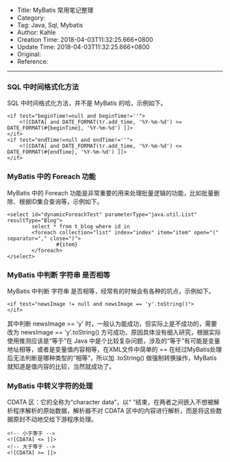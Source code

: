 - Title: MyBatis 常用笔记整理
- Category:
- Tag: Java, Sql, Mybatis
- Author: Kahle
- Creation Time: 2018-04-03T11:32:25.666+0800
- Update Time: 2018-04-03T11:32:25.666+0800
- Original:
- Reference:

---


### SQL 中时间格式化方法

SQL 中时间格式化方法，并不是 MyBatis 的哈，示例如下。

```
<if test="beginTime!=null and beginTime!=''">
    <![CDATA[ and DATE_FORMAT(tr.add_time, '%Y-%m-%d') >= DATE_FORMAT(#{beginTime}, '%Y-%m-%d') ]]>
</if>
<if test="endTime!=null and endTime!=''">
    <![CDATA[ and DATE_FORMAT(tr.add_time, '%Y-%m-%d') <= DATE_FORMAT(#{endTime}, '%Y-%m-%d') ]]>
</if>
```



### MyBatis 中的 Foreach 功能

MyBatis 中的 Foreach 功能是非常重要的用来处理批量逻辑的功能，比如批量删除、根据ID集合查询等，示例如下。

```
<select id="dynamicForeachTest" parameterType="java.util.List" resultType="Blog">
        select * from t_blog where id in
        <foreach collection="list" index="index" item="item" open="(" separator="," close=")">
                #{item}       
        </foreach>    
</select>
```



### MyBatis 中判断 字符串 是否相等

MyBatis 中判断 字符串 是否相等，经常有的时候会有各种的坑点，示例如下。

```
<if test="newsImage != null and newsImage == 'y'.toString()">
</if>
```

其中判断 newsImage == 'y' 时，一般认为能成功，但实际上是不成功的，需要改为 newsImage == 'y'.toString() 方可成功，原因具体没有细入研究，根据实际使用推测应该是“等于”在 Java 中是个比较复杂问题，涉及的“等于”有可能是变量地址相等，或者是变量值内容相等，在XML文件中简单的 == 在经过MyBatis处理后无法判断是哪种类型的“相等”，所以加 .toString() 做强制转换操作，MyBatis 就知道是值内容的比较，当然就成功了。


### MyBatis 中转义字符的处理

CDATA 区：它的全称为“character data”，以“ <![CDATA[ ”开始，以“ ]]> ”结束，在两者之间嵌入不想被解析程序解析的原始数据，解析器不对 CDATA 区中的内容进行解析，而是将这些数据原封不动地交给下游程序处理。

```
<!-- 小于等于 -->
<![CDATA[ <= ]]>
<!-- 大于等于 -->
<![CDATA[ >= ]]>
```



